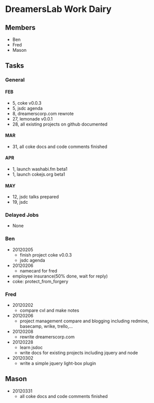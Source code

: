 # DreamersLab Work Dairy

## Members
- Ben
- Fred
- Mason



## Tasks

### General

#### FEB
- 5, coke v0.0.3
- 5, jsdc agenda
- 8, dreamerscorp.com rewrote
- 27, lemonade v0.0.1
- 28, all existing projects on github documented

#### MAR
- 31, all coke docs and code comments finished

#### APR
- 1, launch washabi.fm beta1
- 1, launch cokejs.org beta1

#### MAY
- 12, jsdc talks prepared
- 19, jsdc



### Delayed Jobs
- None



### Ben
- 20120205
  - finish project coke v0.0.3
  - jsdc agenda
- 20120206
  - namecard for fred
- employee insurance(50% done, wait for reply)
- coke: protect_from_forgery

### Fred
- 20120202
  - compare cvl and make notes
- 20120206
  - project management compare and blogging including redmine, basecamp, wrike, trello,...
- 20120208
  - rewrite dreamerscorp.com
- 20120228
  - learn jsdoc
  - write docs for existing projects including jquery and node
- 20120302
  - write a simple jquery light-box plugin

## Mason
- 20120331
  - all coke docs and code comments finished

